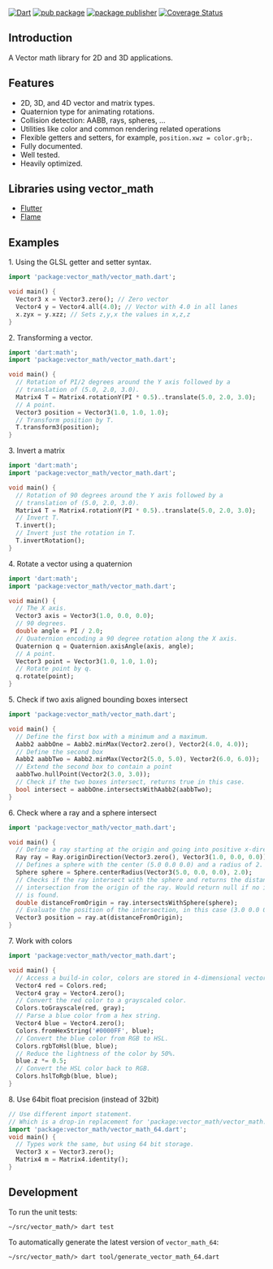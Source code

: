 [![Dart](https://github.com/google/vector_math.dart/actions/workflows/ci.yml/badge.svg)](https://github.com/google/vector_math.dart/actions/workflows/ci.yml)
[![pub package](https://img.shields.io/pub/v/vector_math.svg)](https://pub.dev/packages/vector_math)
[![package publisher](https://img.shields.io/pub/publisher/vector_math.svg)](https://pub.dev/packages/vector_math/publisher)
[![Coverage Status](https://coveralls.io/repos/google/vector_math.dart/badge.svg?branch=master)](https://coveralls.io/r/google/vector_math.dart?branch=master)

## Introduction

A Vector math library for 2D and 3D applications.

## Features

* 2D, 3D, and 4D vector and matrix types.
* Quaternion type for animating rotations.
* Collision detection: AABB, rays, spheres, ...
* Utilities like color and common rendering related operations
* Flexible getters and setters, for example, ```position.xwz = color.grb;```.
* Fully documented.
* Well tested.
* Heavily optimized.

## Libraries using vector_math

* [Flutter](https://github.com/flutter/flutter)
* [Flame](https://github.com/flame-engine/flame)

## Examples

1\. Using the GLSL getter and setter syntax.

```dart
import 'package:vector_math/vector_math.dart';

void main() {
  Vector3 x = Vector3.zero(); // Zero vector
  Vector4 y = Vector4.all(4.0); // Vector with 4.0 in all lanes
  x.zyx = y.xzz; // Sets z,y,x the values in x,z,z
}
```

2\. Transforming a vector.


```dart
import 'dart:math';
import 'package:vector_math/vector_math.dart';

void main() {
  // Rotation of PI/2 degrees around the Y axis followed by a
  // translation of (5.0, 2.0, 3.0).
  Matrix4 T = Matrix4.rotationY(PI * 0.5)..translate(5.0, 2.0, 3.0);
  // A point.
  Vector3 position = Vector3(1.0, 1.0, 1.0);
  // Transform position by T.
  T.transform3(position);
}
```

3\. Invert a matrix

```dart
import 'dart:math';
import 'package:vector_math/vector_math.dart';

void main() {
  // Rotation of 90 degrees around the Y axis followed by a
  // translation of (5.0, 2.0, 3.0).
  Matrix4 T = Matrix4.rotationY(PI * 0.5)..translate(5.0, 2.0, 3.0);
  // Invert T.
  T.invert();
  // Invert just the rotation in T.
  T.invertRotation();
}
```

4\. Rotate a vector using a quaternion

```dart
import 'dart:math';
import 'package:vector_math/vector_math.dart';

void main() {
  // The X axis.
  Vector3 axis = Vector3(1.0, 0.0, 0.0);
  // 90 degrees.
  double angle = PI / 2.0;
  // Quaternion encoding a 90 degree rotation along the X axis.
  Quaternion q = Quaternion.axisAngle(axis, angle);
  // A point.
  Vector3 point = Vector3(1.0, 1.0, 1.0);
  // Rotate point by q.
  q.rotate(point);
}
```

5\. Check if two axis aligned bounding boxes intersect

```dart
import 'package:vector_math/vector_math.dart';

void main() {
  // Define the first box with a minimum and a maximum.
  Aabb2 aabbOne = Aabb2.minMax(Vector2.zero(), Vector2(4.0, 4.0));
  // Define the second box
  Aabb2 aabbTwo = Aabb2.minMax(Vector2(5.0, 5.0), Vector2(6.0, 6.0));
  // Extend the second box to contain a point
  aabbTwo.hullPoint(Vector2(3.0, 3.0));
  // Check if the two boxes intersect, returns true in this case.
  bool intersect = aabbOne.intersectsWithAabb2(aabbTwo);
}
```

6\. Check where a ray and a sphere intersect

```dart
import 'package:vector_math/vector_math.dart';

void main() {
  // Define a ray starting at the origin and going into positive x-direction.
  Ray ray = Ray.originDirection(Vector3.zero(), Vector3(1.0, 0.0, 0.0));
  // Defines a sphere with the center (5.0 0.0 0.0) and a radius of 2.
  Sphere sphere = Sphere.centerRadius(Vector3(5.0, 0.0, 0.0), 2.0);
  // Checks if the ray intersect with the sphere and returns the distance of the
  // intersection from the origin of the ray. Would return null if no intersection
  // is found.
  double distanceFromOrigin = ray.intersectsWithSphere(sphere);
  // Evaluate the position of the intersection, in this case (3.0 0.0 0.0).
  Vector3 position = ray.at(distanceFromOrigin);
}
```

7\. Work with colors

```dart
import 'package:vector_math/vector_math.dart';

void main() {
  // Access a build-in color, colors are stored in 4-dimensional vectors.
  Vector4 red = Colors.red;
  Vector4 gray = Vector4.zero();
  // Convert the red color to a grayscaled color.
  Colors.toGrayscale(red, gray);
  // Parse a blue color from a hex string.
  Vector4 blue = Vector4.zero();
  Colors.fromHexString('#0000FF', blue);
  // Convert the blue color from RGB to HSL.
  Colors.rgbToHsl(blue, blue);
  // Reduce the lightness of the color by 50%.
  blue.z *= 0.5;
  // Convert the HSL color back to RGB.
  Colors.hslToRgb(blue, blue);
}
```

8\. Use 64bit float precision (instead of 32bit)

```dart
// Use different import statement.
// Which is a drop-in replacement for 'package:vector_math/vector_math.dart'
import 'package:vector_math/vector_math_64.dart';
void main() {
  // Types work the same, but using 64 bit storage.
  Vector3 x = Vector3.zero(); 
  Matrix4 m = Matrix4.identity();
}
```

## Development

To run the unit tests:

```
~/src/vector_math/> dart test
```

To automatically generate the latest version of `vector_math_64`:

```
~/src/vector_math/> dart tool/generate_vector_math_64.dart
```
